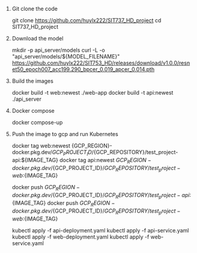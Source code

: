 1. Git clone the code
   
   git clone https://github.com/huylx222/SIT737_HD_project
   cd SIT737_HD_project

3. Download the model
   
   mkdir -p api_server/models
   curl -L -o "api_server/models/${MODEL_FILENAME}" https://github.com/huylx222/SIT753_HD/releases/download/v1.0.0/resnet50_epoch007_acc199.290_bpcer_0.019_apcer_0.014.pth

5. Build the images
   
   docker build -t web:newest ./web-app
   docker build -t api:newest ./api_server

7. Docker compose
   
   docker compose-up

9. Push the image to gcp and run Kubernetes
    
   docker tag web:newest {GCP_REGION}-docker.pkg.dev/${GCP_PROJECT_ID}/${GCP_REPOSITORY}/test_project-api:${IMAGE_TAG}
   docker tag api:newest ${GCP_REGION}-docker.pkg.dev/${GCP_PROJECT_ID}/${GCP_REPOSITORY}/test_project-web:${IMAGE_TAG}
   
   docker push ${GCP_REGION}-docker.pkg.dev/${GCP_PROJECT_ID}/${GCP_REPOSITORY}/test_project-api:${IMAGE_TAG}
   docker push ${GCP_REGION}-docker.pkg.dev/${GCP_PROJECT_ID}/${GCP_REPOSITORY}/test_project-web:${IMAGE_TAG}

   kubectl apply -f api-deployment.yaml
   kubectl apply -f api-service.yaml
   kubectl apply -f web-deployment.yaml
   kubectl apply -f web-service.yaml
